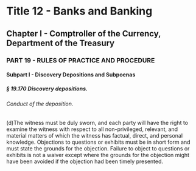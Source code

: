
# Title 12 - Banks and Banking
## Chapter I - Comptroller of the Currency, Department of the Treasury
### PART 19 - RULES OF PRACTICE AND PROCEDURE
#### Subpart I - Discovery Depositions and Subpoenas
##### § 19.170 Discovery depositions.
###### Conduct of the deposition.

(d)The witness must be duly sworn, and each party will have the right to examine the witness with respect to all non-privileged, relevant, and material matters of which the witness has factual, direct, and personal knowledge. Objections to questions or exhibits must be in short form and must state the grounds for the objection. Failure to object to questions or exhibits is not a waiver except where the grounds for the objection might have been avoided if the objection had been timely presented.
